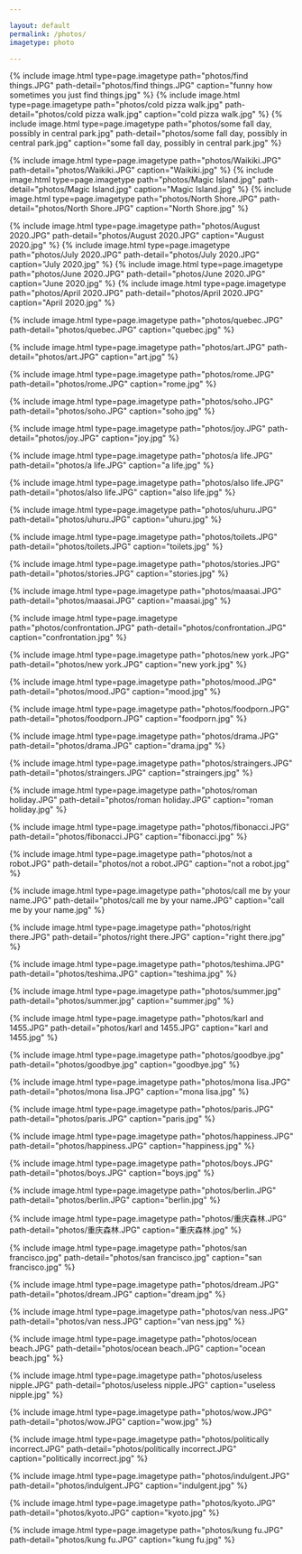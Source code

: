 ```yaml
---

layout: default
permalink: /photos/
imagetype: photo

---
```

{% include image.html type=page.imagetype path="photos/find things.JPG" path-detail="photos/find things.JPG" caption="funny how sometimes you just find things.jpg" %}
{% include image.html type=page.imagetype path="photos/cold pizza walk.jpg" path-detail="photos/cold pizza walk.jpg" caption="cold pizza walk.jpg" %}
{% include image.html type=page.imagetype path="photos/some fall day, possibly in central park.jpg" path-detail="photos/some fall day, possibly in central park.jpg" caption="some fall day, possibly in central park.jpg" %}

{% include image.html type=page.imagetype path="photos/Waikiki.JPG" path-detail="photos/Waikiki.JPG" caption="Waikiki.jpg" %}
{% include image.html type=page.imagetype path="photos/Magic Island.jpg" path-detail="photos/Magic Island.jpg" caption="Magic Island.jpg" %}
{% include image.html type=page.imagetype path="photos/North Shore.JPG" path-detail="photos/North Shore.JPG" caption="North Shore.jpg" %}

{% include image.html type=page.imagetype path="photos/August 2020.JPG" path-detail="photos/August 2020.JPG" caption="August 2020.jpg" %}
{% include image.html type=page.imagetype path="photos/July 2020.JPG" path-detail="photos/July 2020.JPG" caption="July 2020.jpg" %}
{% include image.html type=page.imagetype path="photos/June 2020.JPG" path-detail="photos/June 2020.JPG" caption="June 2020.jpg" %}
{% include image.html type=page.imagetype path="photos/April 2020.JPG" path-detail="photos/April 2020.JPG" caption="April 2020.jpg" %}

{% include image.html type=page.imagetype path="photos/quebec.JPG" path-detail="photos/quebec.JPG" caption="quebec.jpg" %}

{% include image.html type=page.imagetype path="photos/art.JPG" path-detail="photos/art.JPG" caption="art.jpg" %}

{% include image.html type=page.imagetype path="photos/rome.JPG" path-detail="photos/rome.JPG" caption="rome.jpg" %}

{% include image.html type=page.imagetype path="photos/soho.JPG" path-detail="photos/soho.JPG" caption="soho.jpg" %}

{% include image.html type=page.imagetype path="photos/joy.JPG" path-detail="photos/joy.JPG" caption="joy.jpg" %}

{% include image.html type=page.imagetype path="photos/a life.JPG" path-detail="photos/a life.JPG" caption="a life.jpg" %}

{% include image.html type=page.imagetype path="photos/also life.JPG" path-detail="photos/also life.JPG" caption="also life.jpg" %}

{% include image.html type=page.imagetype path="photos/uhuru.JPG" path-detail="photos/uhuru.JPG" caption="uhuru.jpg" %}

{% include image.html type=page.imagetype path="photos/toilets.JPG" path-detail="photos/toilets.JPG" caption="toilets.jpg" %}

{% include image.html type=page.imagetype path="photos/stories.JPG" path-detail="photos/stories.JPG" caption="stories.jpg" %}

{% include image.html type=page.imagetype path="photos/maasai.JPG" path-detail="photos/maasai.JPG" caption="maasai.jpg" %}

{% include image.html type=page.imagetype path="photos/confrontation.JPG" path-detail="photos/confrontation.JPG" caption="confrontation.jpg" %}

{% include image.html type=page.imagetype path="photos/new york.JPG" path-detail="photos/new york.JPG" caption="new york.jpg" %}

{% include image.html type=page.imagetype path="photos/mood.JPG" path-detail="photos/mood.JPG" caption="mood.jpg" %}

{% include image.html type=page.imagetype path="photos/foodporn.JPG" path-detail="photos/foodporn.JPG" caption="foodporn.jpg" %}

{% include image.html type=page.imagetype path="photos/drama.JPG" path-detail="photos/drama.JPG" caption="drama.jpg" %}

{% include image.html type=page.imagetype path="photos/straingers.JPG" path-detail="photos/straingers.JPG" caption="straingers.jpg" %}

{% include image.html type=page.imagetype path="photos/roman holiday.JPG" path-detail="photos/roman holiday.JPG" caption="roman holiday.jpg" %}

{% include image.html type=page.imagetype path="photos/fibonacci.JPG" path-detail="photos/fibonacci.JPG" caption="fibonacci.jpg" %}

{% include image.html type=page.imagetype path="photos/not a robot.JPG" path-detail="photos/not a robot.JPG" caption="not a robot.jpg" %}

{% include image.html type=page.imagetype path="photos/call me by your name.JPG" path-detail="photos/call me by your name.JPG" caption="call me by your name.jpg" %}

{% include image.html type=page.imagetype path="photos/right there.JPG" path-detail="photos/right there.JPG" caption="right there.jpg" %}

{% include image.html type=page.imagetype path="photos/teshima.JPG" path-detail="photos/teshima.JPG" caption="teshima.jpg" %}

{% include image.html type=page.imagetype path="photos/summer.jpg" path-detail="photos/summer.jpg" caption="summer.jpg" %}

{% include image.html type=page.imagetype path="photos/karl and 1455.JPG" path-detail="photos/karl and 1455.JPG" caption="karl and 1455.jpg" %}

{% include image.html type=page.imagetype path="photos/goodbye.jpg" path-detail="photos/goodbye.jpg" caption="goodbye.jpg" %}

{% include image.html type=page.imagetype path="photos/mona lisa.JPG" path-detail="photos/mona lisa.JPG" caption="mona lisa.jpg" %}

{% include image.html type=page.imagetype path="photos/paris.JPG" path-detail="photos/paris.JPG" caption="paris.jpg" %}

{% include image.html type=page.imagetype path="photos/happiness.JPG" path-detail="photos/happiness.JPG" caption="happiness.jpg" %}

{% include image.html type=page.imagetype path="photos/boys.JPG" path-detail="photos/boys.JPG" caption="boys.jpg" %}

{% include image.html type=page.imagetype path="photos/berlin.JPG" path-detail="photos/berlin.JPG" caption="berlin.jpg" %}

{% include image.html type=page.imagetype path="photos/重庆森林.JPG" path-detail="photos/重庆森林.JPG" caption="重庆森林.jpg" %}

{% include image.html type=page.imagetype path="photos/san francisco.jpg" path-detail="photos/san francisco.jpg" caption="san francisco.jpg" %}

{% include image.html type=page.imagetype path="photos/dream.JPG" path-detail="photos/dream.JPG" caption="dream.jpg" %}

{% include image.html type=page.imagetype path="photos/van ness.JPG" path-detail="photos/van ness.JPG" caption="van ness.jpg" %}

{% include image.html type=page.imagetype path="photos/ocean beach.JPG" path-detail="photos/ocean beach.JPG" caption="ocean beach.jpg" %}

{% include image.html type=page.imagetype path="photos/useless nipple.JPG" path-detail="photos/useless nipple.JPG" caption="useless nipple.jpg" %}

{% include image.html type=page.imagetype path="photos/wow.JPG" path-detail="photos/wow.JPG" caption="wow.jpg" %}

{% include image.html type=page.imagetype path="photos/politically incorrect.JPG" path-detail="photos/politically incorrect.JPG" caption="politically incorrect.jpg" %}

{% include image.html type=page.imagetype path="photos/indulgent.JPG" path-detail="photos/indulgent.JPG" caption="indulgent.jpg" %}

{% include image.html type=page.imagetype path="photos/kyoto.JPG" path-detail="photos/kyoto.JPG" caption="kyoto.jpg" %}

{% include image.html type=page.imagetype path="photos/kung fu.JPG" path-detail="photos/kung fu.JPG" caption="kung fu.jpg" %}
